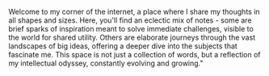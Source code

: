Welcome to my corner of the internet, a place where I share my thoughts in all shapes and sizes. Here, you'll find an eclectic mix of notes - some are brief sparks of inspiration meant to solve immediate challenges, visible to the world for shared utility. Others are elaborate journeys through the vast landscapes of big ideas, offering a deeper dive into the subjects that fascinate me. This space is not just a collection of words, but a reflection of my intellectual odyssey, constantly evolving and growing."